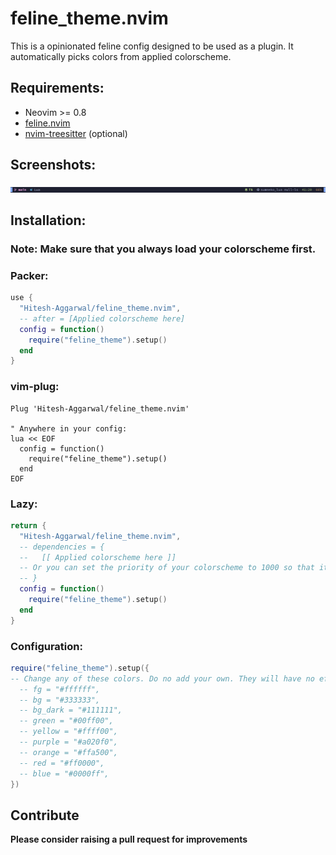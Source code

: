 # feline_theme.nvim

This is a opinionated feline config designed to be used as a plugin. It automatically picks colors from applied colorscheme.

## Requirements:

- Neovim >= 0.8
- [feline.nvim](https://github.com/feline-nvim/feline.nvim)
- [nvim-treesitter](https://github.com/nvim-treesitter/nvim-treesitter) (optional)

## Screenshots:

<img src="./screenshot.png">

## Installation:

### Note: Make sure that you always load your colorscheme first.

### Packer:

```lua
use {
  "Hitesh-Aggarwal/feline_theme.nvim",
  -- after = [Applied colorscheme here]
  config = function()
    require("feline_theme").setup()
  end
}
```

### vim-plug:

```vim
Plug 'Hitesh-Aggarwal/feline_theme.nvim'

" Anywhere in your config:
lua << EOF
  config = function()
    require("feline_theme").setup()
  end
EOF
```

### Lazy:

```lua
return {
  "Hitesh-Aggarwal/feline_theme.nvim",
  -- dependencies = {
  --   [[ Applied colorscheme here ]]
  -- Or you can set the priority of your colorscheme to 1000 so that it loads first.
  -- }
  config = function()
    require("feline_theme").setup()
  end
}
```

### Configuration:

```lua
require("feline_theme").setup({
-- Change any of these colors. Do no add your own. They will have no effect.
  -- fg = "#ffffff",
  -- bg = "#333333",
  -- bg_dark = "#111111",
  -- green = "#00ff00",
  -- yellow = "#ffff00",
  -- purple = "#a020f0",
  -- orange = "#ffa500",
  -- red = "#ff0000",
  -- blue = "#0000ff",
})
```

## Contribute

**Please consider raising a pull request for improvements**
